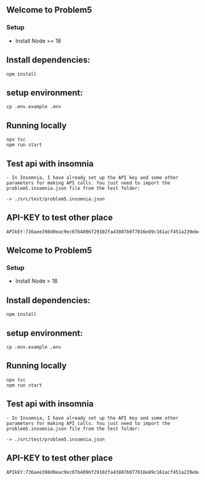 ## Welcome to Problem5

### Setup

- Install Node  >= 18

## Install dependencies:
	npm install

## setup environment:
    cp .env.example .env

## Running locally
    npx tsc
    npm run start

## Test api with insomnia 
    - In Insomnia, I have already set up the API key and some other parameters for making API calls. You just need to import the problem5.insomnia.json file from the test folder:

    -> ./src/test/problem5.insomnia.json
## API-KEY to test other place
    APIkEY:736aee398d0eac9ec07b4896f29102fa43807b077016e89c161acf451a239ebefa251013a04481ad1c6bb258b895892fed203bb78d46a30c3a0e163de4aac00f








## Welcome to Problem5

### Setup

- Install Node  > 18

## Install dependencies:
	npm install

## setup environment:
    cp .env.example .env

## Running locally
    npx tsc
    npm run start

## Test api with insomnia 
    - In Insomnia, I have already set up the API key and some other parameters for making API calls. You just need to import the problem5.insomnia.json file from the test folder:

    -> ./src/test/problem5.insomnia.json
## API-KEY to test other place
    APIkEY:736aee398d0eac9ec07b4896f29102fa43807b077016e89c161acf451a239ebefa251013a04481ad1c6bb258b895892fed203bb78d46a30c3a0e163de4aac00f








